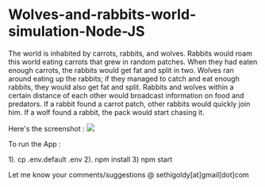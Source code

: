 # Wolves-and-rabbits-world-simulation-Node-JS
The world is inhabited by carrots, rabbits, and wolves. Rabbits would roam this world eating carrots that grew in random patches. When they had eaten enough carrots, the rabbits would get fat and split in two. Wolves ran around eating up the rabbits; if they managed to catch and eat enough rabbits, they would also get fat and split. Rabbits and wolves within a certain distance of each other would broadcast information on food and predators. If a rabbit found a carrot patch, other rabbits would quickly join him. If a wolf found a rabbit, the pack would start chasing it. 

Here's the screenshot :
<img src="http://github.com/sethigoldy/Wolves-and-rabbits-world-simulation-Node-JS/blob/master/Wolves-Rabbits-Simulation.gif?raw=true" />

To run the App :

 1). cp .env.default .env
 2). npm install
 3) npm start


Let me know your comments/suggestions @ sethigoldy[at]gmail[dot]com
 
